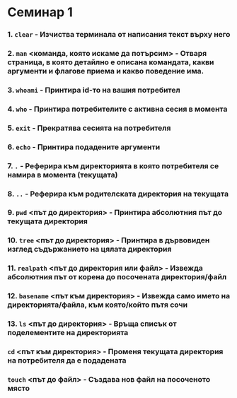 # Семинар 1

### 1. `clear` - Изчиства терминала от написания текст върху него 

### 2. `man` <команда, която искаме да потърсим> - Отваря страница, в която детайлно е описана командата, какви аргументи и флагове приема и какво поведение има.

### 3. `whoami` - Принтира id-то на вашия потребител

### 4. `who` - Принтира потребителите с активна сесия в момента

### 5. `exit` - Прекратява сесията на потребителя

### 6. `echo` <argument> - Принтира подадените аргументи

### 7. `.` - Реферира към директорията в която потребителя се намира в момента (текущата)

### 8. `..` - Реферира към родителската директория на текущата

### 9. `pwd` <път до директория> - Принтира абсолютния път до текущата директория

### 10. `tree` <път до директория> - Принтира в дървовиден изглед съдържанието на цялата директория

### 11. `realpath` <път до директория или файл> - Извежда абсолютния път от корена до посочената директория/файл

### 12. `basename` <път към директория> - Извежда само името на директорията/файла, към която/който пътя сочи

### 13. `ls` <път до директория> - Връща списък от поделементите на директорията

### `cd` <път към директория> - Променя текущата директория на потребителя да е подадената

### `touch` <път до файл> - Създава нов файл на посоченото място
